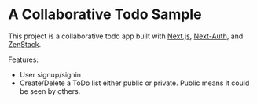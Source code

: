 # A Collaborative Todo Sample

This project is a collaborative todo app built with [Next.js](https://nextjs.org), [Next-Auth](nextauth.org), and [ZenStack](https://github.com/zenstackhq/zenstack).

Features:

- User signup/signin
- Create/Delete a ToDo list either public or private. Public means it could be seen by others.
